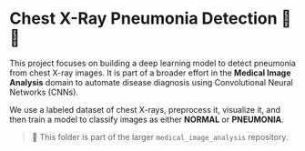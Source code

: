 # Chest X-Ray Pneumonia Detection 🩻🧠

This project focuses on building a deep learning model to detect pneumonia from chest X-ray images. It is part of a broader effort in the **Medical Image Analysis** domain to automate disease diagnosis using Convolutional Neural Networks (CNNs).

We use a labeled dataset of chest X-rays, preprocess it, visualize it, and then train a model to classify images as either **NORMAL** or **PNEUMONIA**.

> 📁 This folder is part of the larger `medical_image_analysis` repository.